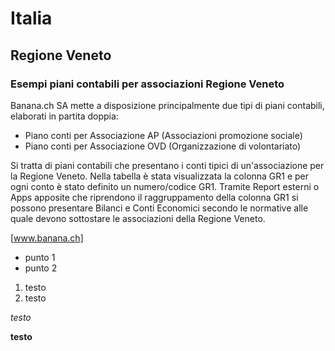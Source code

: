 # Italia

## Regione Veneto

### Esempi piani contabili per associazioni Regione Veneto

Banana.ch SA mette a disposizione principalmente due tipi di piani contabili, elaborati in partita doppia:

* Piano conti per Associazione AP (Associazioni promozione sociale)
* Piano conti per Associazione OVD (Organizzazione di volontariato)

Si tratta di piani contabili che presentano i conti tipici di un'associazione per la Regione Veneto. 
Nella tabella è stata visualizzata la colonna GR1 e per ogni conto è stato definito un numero/codice GR1.
Tramite Report esterni o Apps apposite che riprendono il raggruppamento della colonna GR1 si possono presentare Bilanci e Conti Economici secondo le normative alle quale devono sottostare le associazioni della Regione Veneto.

[www.banana.ch]



* punto 1
* punto 2

1. testo
2. testo


*testo*

**testo**
